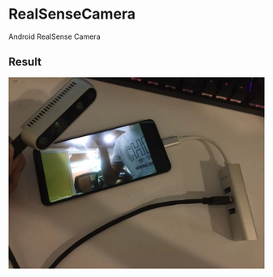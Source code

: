 # RealSenseCamera
Android RealSense Camera

## Result

![1568200522161](README.assets/1568200522161.png)

